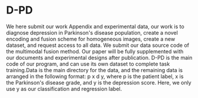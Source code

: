 # D-PD
We here submit our work Appendix and experimental data, our work is to diagnose depression in Parkinson's disease population, create a novel encoding and fusion scheme for homogeneous images, create a new dataset, and request access to all data. We submit our data source code of the multimodal fusion method. Our paper will be fully supplemented with our documents and experimental designs after publication.
D-PD is the main code of our program, and can use its own dataset to complete task training.Data is the main directory for the data, and the remaining data is arranged in the following format: p x d y, where p is the patient label, x is the Parkinson's disease grade, and y is the depression score. Here, we only use y as our classification and regression label.
